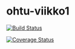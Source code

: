 # ohtu-viikko1

[![Build Status](https://travis-ci.org/samuvait/ohtu-viikko1.svg?branch=master)](https://travis-ci.org/samuvait/ohtu-viikko1)

[![Coverage Status](https://coveralls.io/repos/github/samuvait/ohtu-viikko1/badge.svg)](https://coveralls.io/github/samuvait/ohtu-viikko1)
